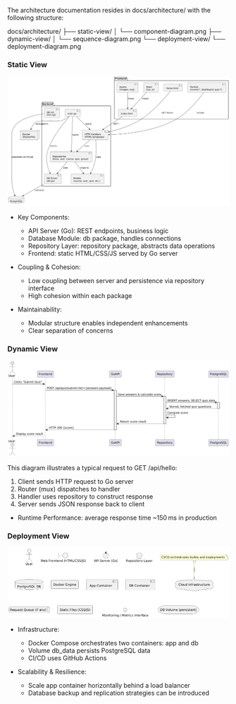 The architecture documentation resides in docs/architecture/ with the following structure:


docs/architecture/
├── static-view/
│   └── component-diagram.png
├── dynamic-view/
│   └── sequence-diagram.png
└── deployment-view/
    └── deployment-diagram.png


### Static View

![Component Diagram](docs/architecture/static-view/component-diagram.png)

* Key Components:

  * API Server (Go): REST endpoints, business logic
  * Database Module: db package, handles connections
  * Repository Layer: repository package, abstracts data operations
  * Frontend: static HTML/CSS/JS served by Go server
* Coupling & Cohesion:

  * Low coupling between server and persistence via repository interface
  * High cohesion within each package
* Maintainability:

  * Modular structure enables independent enhancements
  * Clear separation of concerns

### Dynamic View

![Sequence Diagram](docs/architecture/dynamic-view/sequence-diagram.png)

This diagram illustrates a typical request to GET /api/hello:

1. Client sends HTTP request to Go server
2. Router (mux) dispatches to handler
3. Handler uses repository to construct response
4. Server sends JSON response back to client

* Runtime Performance: average response time \~150 ms in production

### Deployment View

![Deployment Diagram](docs/architecture/deployment-view/deployment-diagram.png)

* Infrastructure:

  * Docker Compose orchestrates two containers: app and db
  * Volume db_data persists PostgreSQL data
  * CI/CD uses GitHub Actions
* Scalability & Resilience:

  * Scale app container horizontally behind a load balancer
  * Database backup and replication strategies can be introduced

